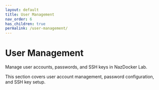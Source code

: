 ```yaml
---
layout: default
title: User Management
nav_order: 6
has_children: true
permalink: /user-management/
---
```


# User Management

Manage user accounts, passwords, and SSH keys in NazDocker Lab.

This section covers user account management, password configuration, and SSH key setup. 